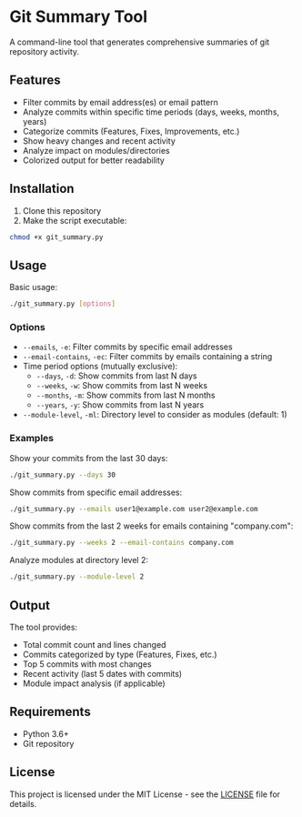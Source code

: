 # Git Summary Tool

A command-line tool that generates comprehensive summaries of git repository activity.

## Features

- Filter commits by email address(es) or email pattern
- Analyze commits within specific time periods (days, weeks, months, years)
- Categorize commits (Features, Fixes, Improvements, etc.)
- Show heavy changes and recent activity
- Analyze impact on modules/directories
- Colorized output for better readability

## Installation

1. Clone this repository
2. Make the script executable:
```bash
chmod +x git_summary.py
```

## Usage

Basic usage:
```bash
./git_summary.py [options]
```

### Options

- `--emails`, `-e`: Filter commits by specific email addresses
- `--email-contains`, `-ec`: Filter commits by emails containing a string
- Time period options (mutually exclusive):
  - `--days`, `-d`: Show commits from last N days
  - `--weeks`, `-w`: Show commits from last N weeks
  - `--months`, `-m`: Show commits from last N months
  - `--years`, `-y`: Show commits from last N years
- `--module-level`, `-ml`: Directory level to consider as modules (default: 1)

### Examples

Show your commits from the last 30 days:
```bash
./git_summary.py --days 30
```

Show commits from specific email addresses:
```bash
./git_summary.py --emails user1@example.com user2@example.com
```

Show commits from the last 2 weeks for emails containing "company.com":
```bash
./git_summary.py --weeks 2 --email-contains company.com
```

Analyze modules at directory level 2:
```bash
./git_summary.py --module-level 2
```

## Output

The tool provides:
- Total commit count and lines changed
- Commits categorized by type (Features, Fixes, etc.)
- Top 5 commits with most changes
- Recent activity (last 5 dates with commits)
- Module impact analysis (if applicable)

## Requirements

- Python 3.6+
- Git repository

## License

This project is licensed under the MIT License - see the [LICENSE](LICENSE) file for details.
